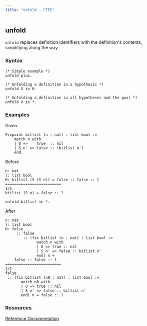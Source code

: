 ```yaml
---
title: "unfold - CTPE"
---
```


## unfold

`unfold` replaces definition identifiers with the definition's contents, simplifying along the way.

### Syntax

```coq
(* Simple example *)
unfold plus.

(* Unfolding a definition in a hypothesis *)
unfold X in H.

(* Unfolding a definition in all hypotheses and the goal *)
unfold X in *.
```

### Examples

Given
```coq
Fixpoint bitlist (n : nat) : list bool :=
    match n with
    | O =>    true  :: nil
    | S n' => false :: (bitlist n')
    end.
```

Before
```coq
n: nat
l: list bool
H: bitlist (S (S n)) = false :: false :: l
=========================
1/1
bitlist (S n) = false :: l
```

```coq
unfold bitlist in *.
```

After
```coq
n: nat
l: list bool
H: false
     :: false
        :: (fix bitlist (n : nat) : list bool :=
              match n with
              | 0 => true :: nil
              | S n' => false :: bitlist n'
              end) n =
    false :: false :: l
=========================
1/1
false
 :: (fix bitlist (n0 : nat) : list bool :=
       match n0 with
       | 0 => true :: nil
       | S n' => false :: bitlist n'
       end) n = false :: l
```

### Resources

[Reference Documentation](https://coq.inria.fr/doc/master/refman/proofs/writing-proofs/equality.html#coq:tacn.unfold)
